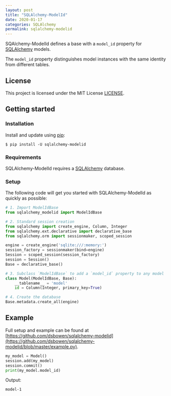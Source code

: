 ```yaml
---
layout: post
title: "SQLAlchemy-ModelId"
date: 2020-01-17
categories: SQLAlchemy
permalink: sqlalchemy-modelid
---
```


SQAlchemy-ModelId defines a base with a `model_id` property for [SQLAlchemy](https://www.sqlalchemy.org/) models.

The `model_id` property distinguishes model instances with the same identity from different tables.

## License

This project is licensed under the MIT License [LICENSE](https://github.com/dsbowen/sqlalchemy-modelid/blob/master/LICENSE).

## Getting started

### Installation

Install and update using [pip](https://pip.pypa.io/en/stable/quickstart):

```
$ pip install -U sqlalchemy-modelid
```

### Requirements

SQLAlchemy-ModelId requires a [SQLAlchemy](https://www.sqlalchemy.org) database.

### Setup

The following code will get you started with SQLAlchemy-ModelId as quickly as possible:

```python
# 1. Import ModelIdBase
from sqlalchemy_modelid import ModelIdBase

# 2. Standard session creation
from sqlalchemy import create_engine, Column, Integer
from sqlalchemy.ext.declarative import declarative_base
from sqlalchemy.orm import sessionmaker, scoped_session

engine = create_engine('sqlite:///:memory:')
session_factory = sessionmaker(bind=engine)
Session = scoped_session(session_factory)
session = Session()
Base = declarative_base()

# 3. Subclass `ModelIdBase` to add a `model_id` property to any model
class Model(ModelIdBase, Base):
    __tablename__ = 'model'
    id = Column(Integer, primary_key=True)

# 4. Create the database
Base.metadata.create_all(engine)
```

## Example

Full setup and example can be found at [https://github.com/dsbowen/sqlalchemy-modelid](https://github.com/dsbowen/sqlalchemy-modelid/blob/master/example.py).

```python
my_model = Model()
session.add(my_model)
session.commit()
print(my_model.model_id)
```

Output:

```
model-1
```